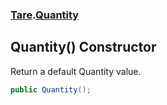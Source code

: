 ### [Tare](Tare.md 'Tare').[Quantity](Tare.Quantity.md 'Tare.Quantity')

## Quantity() Constructor

Return a default Quantity value.

```csharp
public Quantity();
```